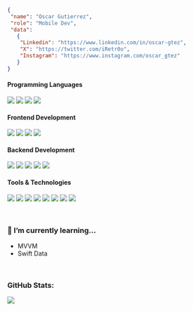 ```json
{ 
 "name": "Oscar Gutierrez",
 "role": "Mobile Dev",
 "data":
   {
    "Linkedin": "https://www.linkedin.com/in/oscar-gtez",
    "X": "https://twitter.com/iRetr0o",
    "Instagram": "https://www.instagram.com/oscar_gtez"
   }
}
```
<h4>Programming Languages</h4>
<p>
 <img src="https://img.shields.io/badge/Swift-F05138?style=for-the-badge&logo=swift&logoColor=white">
 <img src="https://img.shields.io/badge/Kotlin-7F52FF?style=for-the-badge&logo=kotlin&logoColor=white">
 <img src="https://img.shields.io/badge/JavaScript-F7DF1E?style=for-the-badge&logo=javascript&logoColor=black">
 <img src="https://img.shields.io/badge/Java-5382A1?style=for-the-badge&logo=openjdk">   
</p>
<h4>Frontend Development</h4>
<p>
 <img src="https://img.shields.io/badge/SwiftUI-006EFD?style=for-the-badge&logo=swift&logoColor=white">
 <img src="https://img.shields.io/badge/UIkit-2396F3?style=for-the-badge&logo=uikit&logoColor=white">
 <img src="https://img.shields.io/badge/HTML5-E34F26?style=for-the-badge&logo=html5&logoColor=white">
 <img src="https://img.shields.io/badge/CSS3-1572B6?style=for-the-badge&logo=css3&logoColor=white">
</p>
<h4>Backend Development</h4>
<p>
 <img src="https://img.shields.io/badge/Spring-6DB33F?style=for-the-badge&logo=spring&logoColor=white">
 <img src="https://img.shields.io/badge/Spring-boot-6DB33F?style=for-the-badge&logo=spring-boot">
 <img src="https://img.shields.io/badge/Hibernate-59666C?style=for-the-badge&logo=hibernate&logoColor=ACA69F">
 <img src="https://img.shields.io/badge/Maven-C71A36?style=for-the-badge&logo=apache-maven&logoColor=white">
 <img src="https://img.shields.io/badge/MySQL-4479A1?style=for-the-badge&logo=mysql&logoColor=white">
</p>
<h4>Tools & Technologies</h4>
<p>
 <img src="https://img.shields.io/badge/Git-F05032?style=for-the-badge&logo=git&logoColor=white">
 <img src="https://img.shields.io/badge/GitHub-181717?style=for-the-badge&logo=github&logoColor=white">
 <img src="https://img.shields.io/badge/Linux-FCC624?style=for-the-badge&logo=linux&logoColor=black">
 <img src="https://img.shields.io/badge/Docker-2496ED?style=for-the-badge&logo=docker&logoColor=white">
 <img src="https://img.shields.io/badge/Postman-FF6C37?style=for-the-badge&logo=postman&logoColor=white">
 <img src="https://img.shields.io/badge/Jenkins-D24939?style=for-the-badge&logo=jenkins&logoColor=white">
 <img src="https://img.shields.io/badge/CodeStream-008C99?style=for-the-badge&logo=codestream&logoColor=white">
 <img src="https://img.shields.io/badge/Azure-0078D4?style=for-the-badge&logo=microsoft-azure&logoColor=white">
</p>
<br/>

### 🌱 I’m currently learning...
- MVVM
- Swift Data
<br/>

### GitHub Stats:
<picture>
  <source
    srcset="https://github-readme-stats.vercel.app/api?username=iretr0o&show_icons=true&hide_border=true&theme=dark"
    media="(prefers-color-scheme: dark)"
 	/>
  <source
    srcset="https://github-readme-stats.vercel.app/api?username=iretr0o&show_icons=true&hide_border=true"
    media="(prefers-color-scheme: light), (prefers-color-scheme: no-preference)"
  />
  <img src="https://github-readme-stats.vercel.app/api?username=iretr0o&show_icons=true&hide_border=true" />
</picture>

